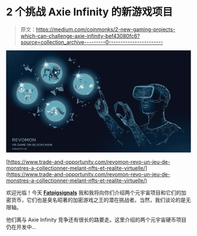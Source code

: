 # 2 个挑战 Axie Infinity 的新游戏项目

> 原文：<https://medium.com/coinmonks/2-new-gaming-projects-which-can-challenge-axie-infinity-bef43080fc6?source=collection_archive---------0----------------------->

![](img/ad6da9112dbf88e06f02a59d9f55e32b.png)

[https://www.trade-and-opportunity.com/revomon-revo-un-jeu-de-monstres-a-collectionner-melant-nfts-et-realite-virtuelle/](https://www.trade-and-opportunity.com/revomon-revo-un-jeu-de-monstres-a-collectionner-melant-nfts-et-realite-virtuelle/)

欢迎光临！今天 [**Fatpigsignals**](https://www.fatpigsignals.com/) 我和我将向你们介绍两个元宇宙项目和它们的加密货币，它们也是臭名昭著的加密游戏之王的潜在挑战者。当然，我们谈论的是无限轴。

他们离与 Axie Infinity 竞争还有很长的路要走。这里介绍的两个元宇宙硬币项目仍在开发中…